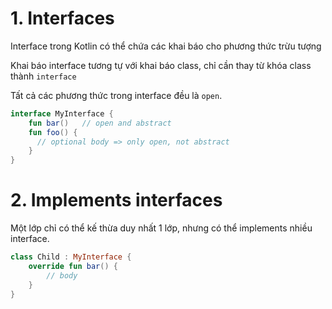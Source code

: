 # 1. Interfaces

Interface trong Kotlin có thể chứa các khai báo cho phương thức trừu tượng

Khai báo interface tương tự với khai báo class, chỉ cần thay từ khóa class thành `interface`

Tất cả các phương thức trong interface đều là `open`.

```Kotlin
interface MyInterface {
    fun bar() 	// open and abstract
    fun foo() {
      // optional body => only open, not abstract
    }
}
```

# 2. Implements interfaces

Một lớp chỉ có thể kế thừa duy nhất 1 lớp, nhưng có thể implements nhiều interface.

```Kotlin
class Child : MyInterface {
    override fun bar() {
        // body
    }
}
```